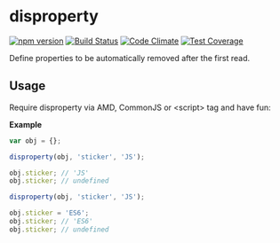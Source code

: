 # disproperty
[![npm version](https://img.shields.io/npm/v/disproperty.svg)](https://www.npmjs.com/package/disproperty)
[![Build Status](https://img.shields.io/travis/vlazar/disproperty.svg)](https://travis-ci.org/vlazar/disproperty)
[![Code Climate](https://img.shields.io/codeclimate/github/vlazar/disproperty.svg)](https://codeclimate.com/github/vlazar/disproperty)
[![Test Coverage](https://img.shields.io/codeclimate/coverage/github/vlazar/disproperty.svg)](https://codeclimate.com/github/vlazar/disproperty/coverage)

Define properties to be automatically removed after the first read.

## Usage

Require disproperty via AMD, CommonJS or &lt;script&gt; tag and have fun:

**Example**

```javascript
var obj = {};

disproperty(obj, 'sticker', 'JS');

obj.sticker; // 'JS'
obj.sticker; // undefined

disproperty(obj, 'sticker', 'JS');

obj.sticker = 'ES6';
obj.sticker; // 'ES6'
obj.sticker; // undefined
```
